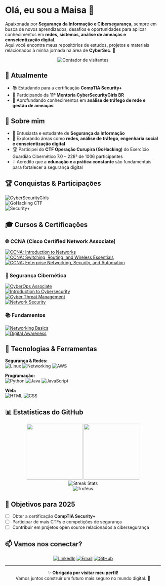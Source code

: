 # Olá, eu sou a Maisa 👋

Apaixonada por **Segurança da Informação e Cibersegurança**, sempre em busca de novos aprendizados, desafios e oportunidades para aplicar conhecimentos em **redes, sistemas, análise de ameaças e conscientização digital**.  
Aqui você encontra meus repositórios de estudos, projetos e materiais relacionados à minha jornada na área de **CyberSec**. 🔐

<div align="center">
  <img src="https://komarev.com/ghpvc/?username=maisareis&color=blueviolet&style=flat-square&label=Visitantes" alt="Contador de visitantes"/>
</div>

## 🔭 Atualmente

- 📚 Estudando para a certificação **CompTIA Security+**
- 💜 Participando da **11ª Mentoria CyberSecurityGirls BR**
- 🔐 Aprofundando conhecimentos em **análise de tráfego de rede e gestão de ameaças**

## 📕 Sobre mim

- 🔐 Entusiasta e estudante de **Segurança da Informação**  
- 🎯 Explorando áreas como **redes, análise de tráfego, engenharia social e conscientização digital**  
- 🏆 Participei do **CTF Operação Curupira (GoHacking)** do Exercício Guardião Cibernético 7.0 – 228ª de 1006 participantes  
- 💡 Acredito que a **educação e a prática constante** são fundamentais para fortalecer a segurança digital

## 🏆 Conquistas & Participações

![CyberSecurityGirls](https://img.shields.io/badge/CyberSecurityGirls-11%C2%AA%20Mentoria%202025-purple?logo=hackaday&logoColor=white)  
![GoHacking CTF](https://img.shields.io/badge/GoHacking-CTF%20Opera%C3%A7%C3%A3o%20Curupira%20%7C%20228%C2%AA%20de%201006-red?logo=target&logoColor=white)  
![Security+](https://img.shields.io/badge/CompTIA-Security%2B%20(Em%20prepara%C3%A7%C3%A3o)-orange?logo=comptia&logoColor=white)

## 🎓 Cursos & Certificações

### 🌐 CCNA (Cisco Certified Network Associate)
[![CCNA: Introduction to Networks](https://img.shields.io/badge/CCNA-Introduction%20to%20Networks-blue?logo=cisco&logoColor=white)](https://www.credly.com/badges/dcba2f7e-dfdc-43ed-8415-b7f7dfe62f33/public_url)  
[![CCNA: Switching, Routing, and Wireless Essentials](https://img.shields.io/badge/CCNA-Switching%20Routing%20Wireless%20Essentials-blue?logo=cisco&logoColor=white)](https://www.credly.com/badges/72aac080-07be-46be-800d-2adfe2810703/public_url)  
[![CCNA: Enterprise Networking, Security, and Automation](https://img.shields.io/badge/CCNA-Enterprise%20Networking%2C%20Security%20and%20Automation-blue?logo=cisco&logoColor=white)](https://www.credly.com/badges/7f42e6e8-02a3-40d9-94a3-707f39465c8d/public_url)

### 🔐 Segurança Cibernética
[![CyberOps Associate](https://img.shields.io/badge/CyberOps-Associate-blue?logo=cisco&logoColor=white)](https://www.credly.com/badges/55f0f9d3-8340-48b5-b381-f8049c996a4d/public_url)  
[![Introduction to Cybersecurity](https://img.shields.io/badge/Introduction%20to-Cybersecurity-green?logo=cisco&logoColor=white)](https://www.credly.com/badges/72caf674-82b6-4e38-840b-0fa2dd78e6dc/public_url)  
[![Cyber Threat Management](https://img.shields.io/badge/Cyber%20Threat-Management-green?logo=cisco&logoColor=white)](https://www.credly.com/badges/64d5f4df-51ef-464d-b413-ce84f36f4862/public_url)  
[![Network Security](https://img.shields.io/badge/Network-Security-blue?logo=cisco&logoColor=white)](https://www.credly.com/badges/19149abe-d67c-4c23-be8e-2d5e9d2b251f/public_url)

### 📚 Fundamentos
[![Networking Basics](https://img.shields.io/badge/Networking-Basics-blue?logo=cisco&logoColor=white)](https://www.credly.com/badges/edf787e6-0187-4080-a388-698bee0b8725/public_url)  
[![Digital Awareness](https://img.shields.io/badge/Digital-Awareness-purple?logo=cisco&logoColor=white)](https://www.credly.com/badges/8c12f0a6-3433-4482-96a1-cade43cf439c/public_url)

## 🚀 Tecnologias & Ferramentas

**Segurança & Redes:**  
![Linux](https://img.shields.io/badge/Linux-gray?logo=linux&logoColor=white)
![Networking](https://img.shields.io/badge/Networking-blueviolet?logo=cisco&logoColor=white)
![AWS](https://img.shields.io/badge/Amazon%20AWS-orange?logo=amazon-aws&logoColor=white)

**Programação:**  
![Python](https://img.shields.io/badge/Python-blue?logo=python&logoColor=yellow)
![Java](https://img.shields.io/badge/Java-orange?logo=java&logoColor=white)
![JavaScript](https://img.shields.io/badge/JavaScript-black?logo=javascript&logoColor=yellow)

**Web:**  
![HTML](https://img.shields.io/badge/HTML-red?logo=html5&logoColor=white)
![CSS](https://img.shields.io/badge/CSS-blue?logo=css3&logoColor=white)

## 📊 Estatísticas do GitHub

<div align="center">
  <img height="180em" src="https://github-readme-stats.vercel.app/api?username=maisareis&show_icons=true&theme=dracula&include_all_commits=true&count_private=true"/>
  <img height="180em" src="https://github-readme-stats.vercel.app/api/top-langs/?username=maisareis&layout=compact&langs_count=8&theme=dracula"/>
</div>

<div align="center">
  <img src="https://github-readme-streak-stats.herokuapp.com/?user=maisareis&theme=dracula" alt="Streak Stats"/>
</div>

<div align="center">
  <img src="https://github-profile-trophy.vercel.app/?username=maisareis&theme=dracula&no-frame=true&row=1&column=6" alt="Troféus"/>
</div>

## 🎯 Objetivos para 2025

- [ ] Obter a certificação **CompTIA Security+**
- [ ] Participar de mais CTFs e competições de segurança
- [ ] Contribuir em projetos open source relacionados a cibersegurança

## 📫 Vamos nos conectar?

<div align="center">
  
[![LinkedIn](https://img.shields.io/badge/LinkedIn-Maisa_Reis-0077B5?style=for-the-badge&logo=linkedin&logoColor=white)](https://www.linkedin.com/in/maisareisaraujo)
[![Email](https://img.shields.io/badge/Email-Enviar_mensagem-D14836?style=for-the-badge&logo=gmail&logoColor=white)](mailto:maisareisaraujo@hotmail.com)
[![GitHub](https://img.shields.io/badge/GitHub-Seguir-181717?style=for-the-badge&logo=github&logoColor=white)](https://github.com/maisareis)

</div>

---

<div align="center">
  
✨ **Obrigada por visitar meu perfil!**  
Vamos juntos construir um futuro mais seguro no mundo digital. 🔐

</div>
